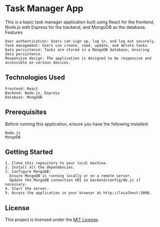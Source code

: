 # Task Manager App

This is a basic task manager application built using React for the frontend, Node.js with Express for the backend, and MongoDB as the database.
Features

    User authentication: Users can sign up, log in, and log out securely.
    Task management: Users can create, read, update, and delete tasks.
    Data persistence: Tasks are stored in a MongoDB database, ensuring data persistence.
    Responsive design: The application is designed to be responsive and accessible on various devices.

## Technologies Used

    Frontend: React
    Backend: Node.js, Express
    Database: MongoDB

## Prerequisites

Before running this application, ensure you have the following installed:

    Node.js
    MongoDB

## Getting Started

    1. Clone this repository to your local machine.
    2. Install all the dependencies.
    3. Configure MongoDB:
      Ensure MongoDB is running locally or on a remote server.
      Update the MongoDB connection URI in backend/config/db.js if necessary.
    4. Start the server.
    5. Access the application in your browser at http://localhost:5000.

## License

This project is licensed under the [MIT License](LICENSE).
